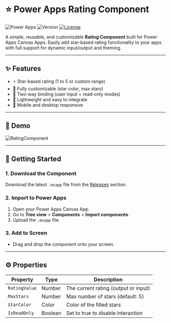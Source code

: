 # ⭐ Power Apps Rating Component

![Power Apps](https://img.shields.io/badge/built%20with-Power%20Apps-purple?style=flat-square)
![Version](https://img.shields.io/badge/version-1.0.0-blue?style=flat-square)
[![License](https://img.shields.io/github/license/SantaRadovan/PowerAppsUI?style=flat-square)](../../LICENSE)

A simple, reusable, and customizable **Rating Component** built for Power Apps Canvas Apps. Easily add star-based rating functionality to your apps with full support for dynamic input/output and theming.

---

## ✨ Features

- ⭐ Star-based rating (1 to 5 or custom range)
- 🎨 Fully customizable (star color, max stars)
- 🔄 Two-way binding (user input + read-only modes)
- 🔧 Lightweight and easy to integrate
- 📱 Mobile and desktop responsive

---

## 📸 Demo

![RatingComponent](https://github.com/user-attachments/assets/4c06c34c-c70b-4bbe-a944-5594eed059fe)

---

## 🚀 Getting Started

### 1. Download the Component

Download the latest `.msapp` file from the [Releases](https://github.com/yourusername/powerapps-rating-component/releases) section.

### 2. Import to Power Apps

1. Open your Power Apps Canvas App.
2. Go to **Tree view** > **Components** > **Import components**.
3. Upload the `.msapp` file.

### 3. Add to Screen

- Drag and drop the component onto your screen.

---

## ⚙️ Properties

| Property | Type | Description |
|---------|------|-------------|
| `RatingValue` | Number | The current rating (output or input) |
| `MaxStars` | Number | Max number of stars (default: 5) |
| `StarColor` | Color | Color of the filled stars |
| `IsReadOnly` | Boolean | Set to true to disable interaction |

